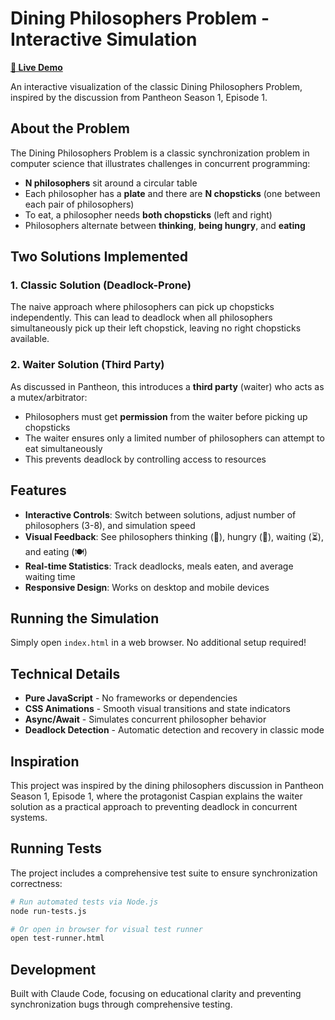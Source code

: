 # Dining Philosophers Problem - Interactive Simulation

**[🔗 Live Demo](https://nathannorman.github.io/dining-philosophers/index-minimal.html)**

An interactive visualization of the classic Dining Philosophers Problem, inspired by the discussion from Pantheon Season 1, Episode 1.

## About the Problem

The Dining Philosophers Problem is a classic synchronization problem in computer science that illustrates challenges in concurrent programming:

- **N philosophers** sit around a circular table
- Each philosopher has a **plate** and there are **N chopsticks** (one between each pair of philosophers)
- To eat, a philosopher needs **both chopsticks** (left and right)
- Philosophers alternate between **thinking**, **being hungry**, and **eating**

## Two Solutions Implemented

### 1. Classic Solution (Deadlock-Prone)
The naive approach where philosophers can pick up chopsticks independently. This can lead to deadlock when all philosophers simultaneously pick up their left chopstick, leaving no right chopsticks available.

### 2. Waiter Solution (Third Party)
As discussed in Pantheon, this introduces a **third party** (waiter) who acts as a mutex/arbitrator:
- Philosophers must get **permission** from the waiter before picking up chopsticks
- The waiter ensures only a limited number of philosophers can attempt to eat simultaneously
- This prevents deadlock by controlling access to resources

## Features

- **Interactive Controls**: Switch between solutions, adjust number of philosophers (3-8), and simulation speed
- **Visual Feedback**: See philosophers thinking (🧠), hungry (🍜), waiting (⏳), and eating (🍽️)
- **Real-time Statistics**: Track deadlocks, meals eaten, and average waiting time
- **Responsive Design**: Works on desktop and mobile devices

## Running the Simulation

Simply open `index.html` in a web browser. No additional setup required!

## Technical Details

- **Pure JavaScript** - No frameworks or dependencies
- **CSS Animations** - Smooth visual transitions and state indicators
- **Async/Await** - Simulates concurrent philosopher behavior
- **Deadlock Detection** - Automatic detection and recovery in classic mode

## Inspiration

This project was inspired by the dining philosophers discussion in Pantheon Season 1, Episode 1, where the protagonist Caspian explains the waiter solution as a practical approach to preventing deadlock in concurrent systems.

## Running Tests

The project includes a comprehensive test suite to ensure synchronization correctness:

```bash
# Run automated tests via Node.js
node run-tests.js

# Or open in browser for visual test runner
open test-runner.html
```

## Development

Built with Claude Code, focusing on educational clarity and preventing synchronization bugs through comprehensive testing.